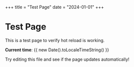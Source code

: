 +++
title = "Test Page"
date = "2024-01-01"
+++

# Test Page

This is a test page to verify hot reload is working.

**Current time**: {{ new Date().toLocaleTimeString() }}

Try editing this file and see if the page updates automatically!